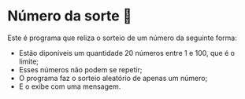 # Número da sorte 🎲

Este é programa que reliza o sorteio de um número da seguinte forma:

- Estão diponíveis um quantidade 20 números entre 1 e 100, que é o limite;
- Esses números não podem se repetir;
- O programa faz o sorteio aleatório de apenas um número;
- E o exibe com uma mensagem. 
